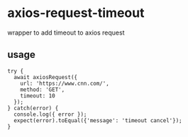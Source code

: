 # axios-request-timeout
wrapper to add timeout to axios request

## usage
```
try {
  await axiosRequest({
    url: 'https://www.cnn.com/',
    method: 'GET',
    timeout: 10
  });
} catch(error) {
  console.log({ error });
  expect(error).toEqual({'message': 'timeout cancel'});
}
```
